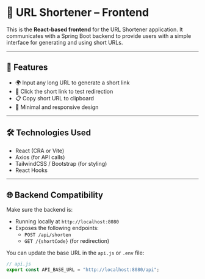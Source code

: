 # 🔗 URL Shortener – Frontend

This is the **React-based frontend** for the URL Shortener application. It communicates with a Spring Boot backend to provide users with a simple interface for generating and using short URLs.

---

## 🚀 Features

- 🌍 Input any long URL to generate a short link
- 🔁 Click the short link to test redirection
- 📋 Copy short URL to clipboard
- 🎨 Minimal and responsive design

---

## 🛠️ Technologies Used

- React (CRA or Vite)
- Axios (for API calls)
- TailwindCSS / Bootstrap (for styling)
- React Hooks

---

## 🌐 Backend Compatibility

Make sure the backend is:
- Running locally at `http://localhost:8080`
- Exposes the following endpoints:
  - `POST /api/shorten`
  - `GET /{shortCode}` (for redirection)

You can update the base URL in the `api.js` or `.env` file:

```js
// api.js
export const API_BASE_URL = "http://localhost:8080/api";
